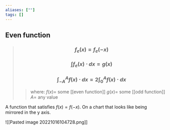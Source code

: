 ```yaml
---
aliases: [""]
tags: []
---
```


## Even function


> ### $$ f_{e}(x) = f_{e}(-x) $$ 
> ### $$ \int f_{e}(x) \cdot dx = g(x) $$ 
> ### $$ \int^{A}_{-A} f(x) \cdot dx = 2 \int^{A}_{0} f(x) \cdot dx $$
>> where:
>> $f(x)=$ some [[even function]]
>> $g(x)=$ some [[odd function]]
>> $A=$ any value

A function that satisfies $f(x)=f(-x)$. On a chart that looks like being mirrored in the y axis.

![[Pasted image 20221016104728.png]]